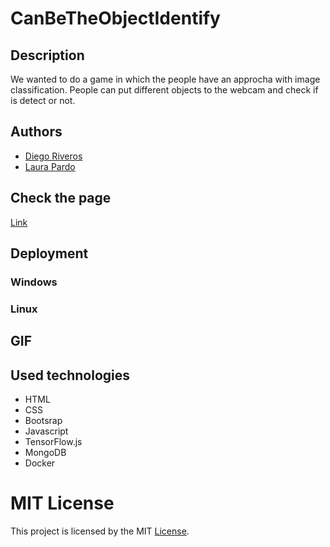 # CanBeTheObjectIdentify
## Description

We wanted to do a game in which the people have an approcha with image classification. People can put different objects to the webcam and check if is detect or not. 

## Authors

- [Diego Riveros](https://dfriveros11.github.io/DiegoRiverosWebPage/)
- [Laura Pardo](https://laupardo.github.io/index.html)

## Check the page
[Link]()

## Deployment

### Windows

### Linux

## GIF

## Used technologies

- HTML
- CSS
- Bootsrap 
- Javascript
- TensorFlow.js
- MongoDB
- Docker

# MIT License 
This project is licensed by the MIT [License](https://github.com/dfriveros11/CanBeTheObjectIdentify/edit/master/LICENSE.md).
